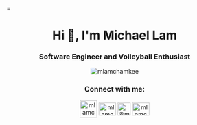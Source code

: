 =<h1 align="center">Hi 👋, I'm Michael Lam</h1>
<h3 align="center">Software Engineer and Volleyball Enthusiast</h3>

<p align="center"> <img src="https://komarev.com/ghpvc/?username=mlamchamkee&label=Profile%20views&color=0e75b6&style=flat" alt="mlamchamkee" /> </p>

<h3 align="center">Connect with me:</h3>
<div align="center">

<a href="mailto:mlamchamkee@gmail.com" target="blank"><img align="center" src="https://img.icons8.com/fluency/512/apple-mail.png" alt="mlamchamkee" height="40" width="40" /></a>
<a href="https://linkedin.com/in/mlamchamkee" target="_blank"><img align="center" src="https://raw.githubusercontent.com/rahuldkjain/github-profile-readme-generator/master/src/images/icons/Social/linked-in-alt.svg" alt="mlamchamkee" height="30" width="40" /></a>
<a href="https://medium.com/@mlamchamkee" target="_blank"><img align="center" src="https://miro.medium.com/max/1400/1*psYl0y9DUzZWtHzFJLIvTw.png" alt="@mlamchamkee" height="30" width="30" /></a>
<a href="https://leetcode.com/mlamchamkee/" target="_blank"><img align="center" src="https://raw.githubusercontent.com/rahuldkjain/github-profile-readme-generator/master/src/images/icons/Social/leet-code.svg" alt="mlamchamkee" height="30" width="40" /></a>
</div>

